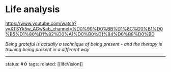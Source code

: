# Life analysis
https://www.youtube.com/watch?v=XTSYk5w_AGw&ab_channel=%D0%90%D0%BB%D1%8C%D0%B1%D0%B5%D1%80%D1%82%D0%A1%D0%B0%D1%84%D0%B8%D0%BD

*Being grateful  is actually a technique of being present - and the therapy is training being present in a different way*



---
status: #⚙️ 
tags: 
related: [[lifeVision]]
